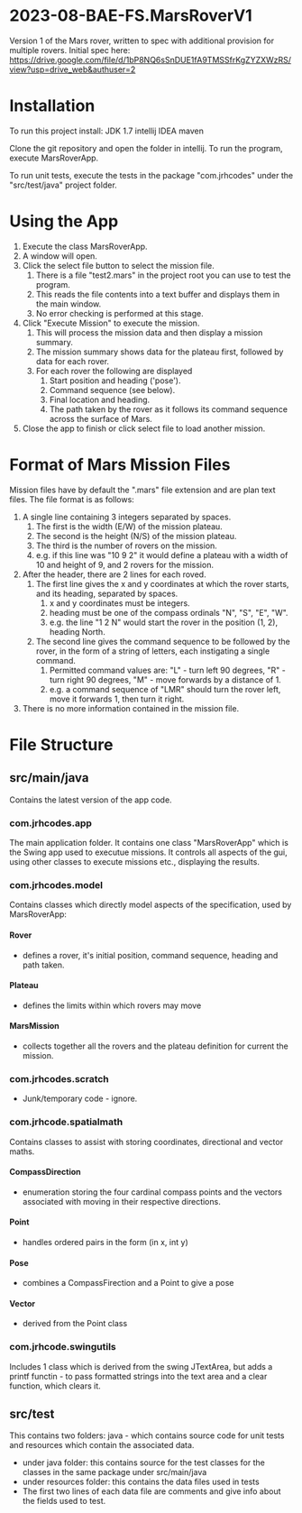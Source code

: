 # 2023-08-BAE-FS.MarsRoverV1
Version 1 of the Mars rover, written to spec with additional provision for multiple rovers.
Initial spec here: https://drive.google.com/file/d/1bP8NQ6sSnDUE1fA9TMSSfrKgZYZXWzRS/view?usp=drive_web&authuser=2

# Installation
To run this project install:
JDK 1.7
intellij IDEA
maven

Clone the git repository and open the folder in intellij.
To run the program, execute MarsRoverApp.

To run unit tests, execute the tests in the package "com.jrhcodes" under the "src/test/java" project folder.

# Using the App
1. Execute the class MarsRoverApp.
2. A window will open.
3. Click the select file button to select the mission file. 
   1. There is a file "test2.mars" in the project root you can use to test the program. 
   2. This reads the file contents into a text buffer and displays them in the main window.
   3. No error checking is performed at this stage.
4. Click "Execute Mission" to execute the mission. 
   1. This will process the mission data and then display a mission summary.
   2. The mission summary shows data for the plateau first, followed by data for each rover.
   3. For each rover the following are displayed
      1. Start position and heading ('pose').
      2. Command sequence (see below).
      3. Final location and heading.
      4. The path taken by the rover as it follows its command sequence across the surface of Mars.
5. Close the app to finish or click select file to load another mission.

# Format of Mars Mission Files
Mission files have by default the ".mars" file extension and are plan text files.
The file format is as follows:
1. A single line containing 3 integers separated by spaces.
   1. The first is the width (E/W) of the mission plateau.
   2. The second is the height (N/S) of the mission plateau.
   3. The third is the number of rovers on the mission.
   4. e.g. if this line was "10 9 2" it would define a plateau with a width of 10 and height of 9, and 2 rovers for the mission.
2. After the header, there are 2 lines for each roved.
   1. The first line gives the x and y coordinates at which the rover starts, and its heading, separated by spaces.
      1. x and y coordinates must be integers.
      2. heading must be one of the compass ordinals "N", "S", "E", "W".
      3. e.g. the line "1 2 N" would start the rover in the position (1, 2), heading North.
   2. The second line gives the command sequence to be followed by the rover, in the form of a string of letters, each instigating a single command.
      1. Permitted command values are: "L" - turn left 90 degrees, "R" - turn right 90 degrees, "M" - move forwards by a distance of 1.
      2. e.g. a command sequence of "LMR" should turn the rover left, move it forwards 1, then turn it right.
3. There is no more information contained in the mission file.


# File Structure

## src/main/java
Contains the latest version of the app code. 

### com.jrhcodes.app
The main application folder. It contains one class "MarsRoverApp" which is the Swing app used to executue missions.
It controls all aspects of the gui, using other classes to execute missions etc., displaying the results.

### com.jrhcodes.model

Contains classes which directly model aspects of the specification, used by MarsRoverApp:

#### Rover
- defines a rover, it's initial position, command sequence, heading and path taken.   
#### Plateau 
- defines the limits within which rovers may move
#### MarsMission 
- collects together all the rovers and the plateau definition for current the mission.

### com.jrhcodes.scratch
- Junk/temporary code - ignore.

### com.jrhcode.spatialmath
Contains classes to assist with storing coordinates, directional and vector maths.

#### CompassDirection
- enumeration storing the four cardinal compass points and the vectors associated with moving in their respective directions.

#### Point
- handles ordered pairs in the form (in x, int y)

#### Pose
- combines a CompassFirection and a Point to give a pose

#### Vector
- derived from the Point class

### com.jrhcode.swingutils
Includes 1 class which is derived from the swing JTextArea, but adds a printf functin - to pass formatted strings into the text area and a clear function, which clears it.

## src/test
This contains two folders: java - which contains source code for unit tests and resources which contain the associated data.

- under java folder: this contains source for the test classes for the classes in the same package under src/main/java 
- under resources folder: this contains the data files used in tests
- The first two lines of each data file are comments and give info about the fields used to test.